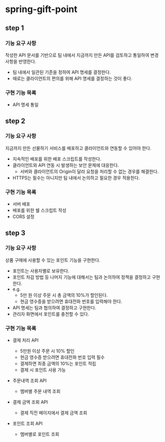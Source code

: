 # spring-gift-point

## step 1

### 기능 요구 사항
작성한 API 문서를 기반으로 팀 내에서 지금까지 만든 API를 검토하고 통일하여 변경 사항을 반영한다.

- 팀 내에서 일관된 기준을 정하여 API 명세를 결정한다.
- 때로는 클라이언트의 편의를 위해 API 명세를 결정하는 것이 좋다.

### 구현 기능 목록
- API 명세 통일

## step 2

### 기능 요구 사항
지금까지 만든 선물하기 서비스를 배포하고 클라이언트와 연동할 수 있어야 한다.

- 지속적인 배포를 위한 배포 스크립트를 작성한다.
- 클라이언트와 API 연동 시 발생하는 보안 문제에 대응한다.
  - 서버와 클라이언트의 Origin이 달라 요청을 처리할 수 없는 경우를 해결한다.
- HTTPS는 필수는 아니지만 팀 내에서 논의하고 필요한 경우 적용한다.

### 구현 기능 목록
- 서버 배포
- 배포를 위한 쉘 스크립트 작성
- CORS 설정

## step 3

### 기능 요구 사항
상품 구매에 사용할 수 있는 포인트 기능을 구현한다.

- 포인트는 사용자별로 보유한다.
- 포인트 차감 방법 등 나머지 기능에 대해서는 팀과 논의하여 정책을 결정하고 구현한다.
- e.g.
  - 5만 원 이상 주문 시 총 금액의 10%가 할인된다.
  - 현금 영수증을 받으려면 휴대전화 번호를 입력해야 한다.
- API 명세는 팀과 협의하여 결정하고 구현한다.
- 관리자 화면에서 포인트를 충전할 수 있다.

### 구현 기능 목록
- 결제 처리 API
  - 5만원 이상 주문 시 10% 할인
  - 현금 영수증 받으려면 휴대전화 번호 입력 필수
  - 결제하면 최종 금액의 10%는 포인트 적립
  - 결제 시 포인트 사용 가능
    
- 주문내역 조회 API
  - 멤버별 주문 내역 조회
    
- 결제 금액 조회 API
  
  - 결제 직전 페이지에서 결제 금액 조회
    
- 포인트 조회 API
  - 멤버별로 포인트 조회 
